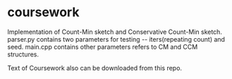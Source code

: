 # coursework
Implementation of Count-Min sketch and Conservative Count-Min sketch.
parser.py contains two parameters for testing -- iters(repeating count) and seed.
main.cpp contains other parameters refers to CM and CCM structures.

Text of Coursework also can be downloaded from this repo.
